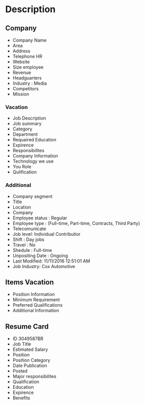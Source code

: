 # Description

## Company
* Company Name
* Area
* Address
* Telephone HR
* Website
* Size employee
* Revenue
* Headguarters 
* Industry : Media
* Competitors
* Mission

### Vacation
* Job Description 
* Job summary
* Category
* Department
* Requaired Education 
* Expirence 
* Responsibilites
* Company Information
* Technology we use
* You Role
* Qulification

### Additional
* Company segment
* Title
* Location
* Company
* Employee status : Regular
* Employee type : (Full-time, Part-time, Contracts, Third Party)
* Telecomunicate 
* Job level: Individual Contributior
* Shift : Day jobs
* Travel : No
* Shedule : Full-time
* Unpositing Date : Ongoing
* Last Modified: 11/11/2016 12:51:01 AM
* Job Industry: Cox Automotive

## Items Vacation
* Position Information
* Minimum Requirement
* Preferred Qualifications
* Additional Information


## Resume Card
* ID 3049587BR
* Job Title
* Estimated Salary
* Position
* Position Category
* Date Publication
* Posted 
* Major responsibilites
* Qualification
* Education
* Expirence
* Benefits
